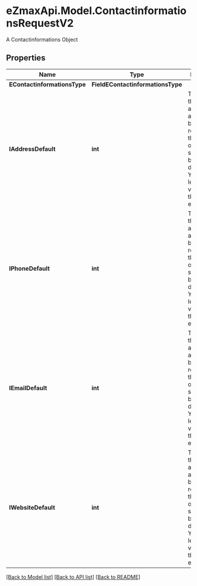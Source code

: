 # eZmaxApi.Model.ContactinformationsRequestV2
A Contactinformations Object

## Properties

Name | Type | Description | Notes
------------ | ------------- | ------------- | -------------
**EContactinformationsType** | **FieldEContactinformationsType** |  | 
**IAddressDefault** | **int** | The index in the a_objAddress array (zero based index) representing the Address object that should become the default one.  You can leave the value to 0 if the array is empty. | 
**IPhoneDefault** | **int** | The index in the a_objPhone array (zero based index) representing the Phone object that should become the default one.  You can leave the value to 0 if the array is empty. | 
**IEmailDefault** | **int** | The index in the a_objEmail array (zero based index) representing the Email object that should become the default one.  You can leave the value to 0 if the array is empty. | 
**IWebsiteDefault** | **int** | The index in the a_objWebsite array (zero based index) representing the Website object that should become the default one.  You can leave the value to 0 if the array is empty. | 

[[Back to Model list]](../README.md#documentation-for-models) [[Back to API list]](../README.md#documentation-for-api-endpoints) [[Back to README]](../README.md)

